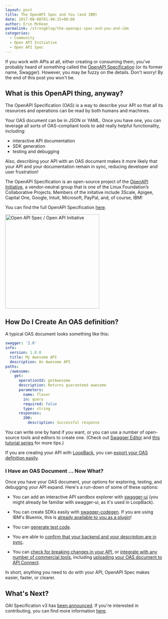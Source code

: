 ```yaml
---
layout: post
title: The OpenAPI Spec and You (and IBM)
date: 2017-08-08T01:40:15+00:00
author: Erin McKean
permalink: /strongblog/the-openapi-spec-and-you-and-ibm
categories:
  - Community
  - Open API Initiative
  - Open API Spec   
---
```


If you work with APIs at all, either creating or consuming them, you've probably heard of something called the [OpenAPI Specification](https://www.openapis.org/specification/repo) (or its former name, Swagger). However, you may be fuzzy on the details. Don't worry! By the end of this post you won't be. 

## What is this OpenAPI thing, anyway? ##

The OpenAPI Specification (OAS) is a way to describe your API so that all its resources and operations can be read by both humans and machines. 
<!--more--> 
Your OAS document can be in JSON or YAML. Once you have one, you can leverage all sorts of OAS-compliant tools to add really helpful functionality, including: 

* interactive API documentation 
* SDK generation
* testing and debugging

Also, describing your API with an OAS document makes it more likely that your API and your documentation remain in sync, reducing developer and user frustration!

The OpenAPI Specification is an open-source project of the [OpenAPI Initiative](https://www.openapis.org/), a vendor-neutral group that is one of the Linux Foundation’s Collaborative Projects. Members of the initative include 3Scale, Apigee, Capital One, Google, Intuit, Microsoft, PayPal, and, of course, IBM!

You can find the full OpenAPI Specification [here](https://github.com/OAI/OpenAPI-Specification). 

<img src="https://strongloop.com/blog-assets/2017/08/OpenAPISpecLogo.png" alt="Open API Spec / Open API Initiative" style="width: 300px"/>

## How Do I Create An OAS definition? ##

A typical OAS document looks something like this: 

```yaml 
swagger: '2.0'
info:
  version: 1.0.0
  title: My Awesome API
  description: An Awesome API 
paths:
  /awesome:
    get:
      operationId: getAwesome
      description: Returns guaranteed awesome
      parameters: 
        name: flavor
        in: query
        required: false
        type: string              
      responses:
        200:
          description: Successful response 
```

You can write one by hand if you want, or you can use a number of open-source tools and editors to create one. (Check out [Swagger Editor](https://swagger.io/swagger-editor/) and [this tutorial series](https://apihandyman.io/writing-openapi-swagger-specification-tutorial-part-1-introduction/) for more tips.) 

If you are creating your API with [LoopBack](https://loopback.io), you can [export your OAS definition easily](https://strongloop.com/strongblog/generating-swagger-openapi-specification-from-your-loopback-application/).

### I Have an OAS Document ... Now What? ###

Once you have your OAS document, your options for exploring, testing, and debugging your API expand. Here's a run-down of some of these options:

- You can add an interactive API sandbox explorer with [swagger-ui](https://github.com/swagger-api/swagger-ui) (you might already be familiar with swagger-ui, as it's used in LoopBack). 

- You can create SDKs easily with [swagger-codegen](https://github.com/swagger-api/swagger-codegen). If you are using  IBM's Bluemix, this is [already available to you as a plugin](https://strongloop.com/strongblog/generate-client-sdk-loopback-bluemix-cli)!

- You can [generate test code](https://github.com/apigee-127/swagger-test-templates).

- You are able to [confirm that your backend and your description are in sync](https://github.com/apiaryio/dredd).

- You can [check for breaking changes in your API](https://swagger.io/using-swagger-to-detect-breaking-api-changes/), or [integrate with any number of commercial tools](https://swagger.io/commercial-tools/), including [uploading your OAS document to API Connect](https://www.ibm.com/support/knowledgecenter/en/SSFS6T/com.ibm.apic.apionprem.doc/create_api_swagger.html).

In short, anything you need to do with your API, OpenAPI Spec makes easier, faster, or clearer.

## What's Next?

OAI Specification v3 has [been announced](https://www.openapis.org/blog/2017/07/26/the-oai-announces-the-openapi-specification-3-0-0). If you're interested in contributing, you can find more information [here](https://www.openapis.org/participate/how-to-contribute).
